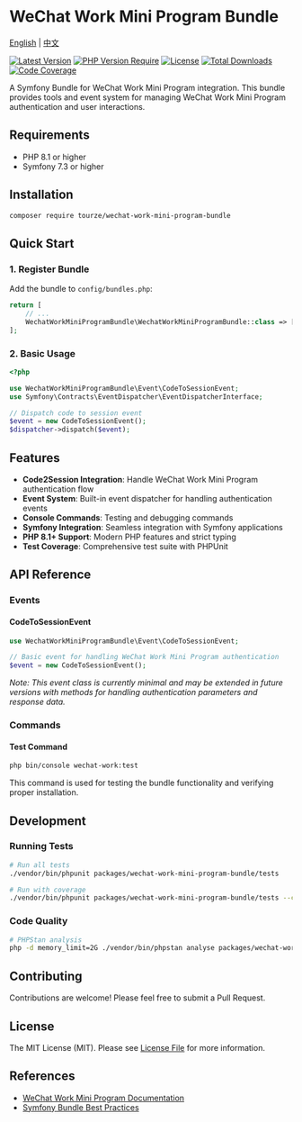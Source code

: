 # WeChat Work Mini Program Bundle

[English](README.md) | [中文](README.zh-CN.md)

[![Latest Version](https://img.shields.io/packagist/v/tourze/wechat-work-mini-program-bundle.svg?style=flat-square)](https://packagist.org/packages/tourze/wechat-work-mini-program-bundle)
[![PHP Version Require](https://img.shields.io/packagist/php-v/tourze/wechat-work-mini-program-bundle.svg?style=flat-square)](https://packagist.org/packages/tourze/wechat-work-mini-program-bundle)
[![License](https://img.shields.io/packagist/l/tourze/wechat-work-mini-program-bundle.svg?style=flat-square)](https://packagist.org/packages/tourze/wechat-work-mini-program-bundle)
[![Total Downloads](https://img.shields.io/packagist/dt/tourze/wechat-work-mini-program-bundle.svg?style=flat-square)](https://packagist.org/packages/tourze/wechat-work-mini-program-bundle)
[![Code Coverage](https://img.shields.io/codecov/c/github/tourze/wechat-work-mini-program-bundle.svg?style=flat-square)](https://codecov.io/gh/tourze/wechat-work-mini-program-bundle)

A Symfony Bundle for WeChat Work Mini Program integration. This bundle provides tools and event system for managing WeChat Work Mini Program authentication and user interactions.

## Requirements

- PHP 8.1 or higher
- Symfony 7.3 or higher

## Installation

```bash
composer require tourze/wechat-work-mini-program-bundle
```

## Quick Start

### 1. Register Bundle

Add the bundle to `config/bundles.php`:

```php
return [
    // ...
    WechatWorkMiniProgramBundle\WechatWorkMiniProgramBundle::class => ['all' => true],
];
```

### 2. Basic Usage

```php
<?php

use WechatWorkMiniProgramBundle\Event\CodeToSessionEvent;
use Symfony\Contracts\EventDispatcher\EventDispatcherInterface;

// Dispatch code to session event
$event = new CodeToSessionEvent();
$dispatcher->dispatch($event);
```

## Features

- **Code2Session Integration**: Handle WeChat Work Mini Program authentication flow
- **Event System**: Built-in event dispatcher for handling authentication events
- **Console Commands**: Testing and debugging commands
- **Symfony Integration**: Seamless integration with Symfony applications
- **PHP 8.1+ Support**: Modern PHP features and strict typing
- **Test Coverage**: Comprehensive test suite with PHPUnit

## API Reference

### Events

#### CodeToSessionEvent

```php
use WechatWorkMiniProgramBundle\Event\CodeToSessionEvent;

// Basic event for handling WeChat Work Mini Program authentication
$event = new CodeToSessionEvent();
```

*Note: This event class is currently minimal and may be extended in future versions with methods for handling authentication parameters and response data.*

### Commands

#### Test Command

```bash
php bin/console wechat-work:test
```

This command is used for testing the bundle functionality and verifying proper installation.

## Development

### Running Tests

```bash
# Run all tests
./vendor/bin/phpunit packages/wechat-work-mini-program-bundle/tests

# Run with coverage
./vendor/bin/phpunit packages/wechat-work-mini-program-bundle/tests --coverage-text
```

### Code Quality

```bash
# PHPStan analysis
php -d memory_limit=2G ./vendor/bin/phpstan analyse packages/wechat-work-mini-program-bundle
```

## Contributing

Contributions are welcome! Please feel free to submit a Pull Request.

## License

The MIT License (MIT). Please see [License File](LICENSE) for more information.

## References

- [WeChat Work Mini Program Documentation](https://developer.work.weixin.qq.com/document/path/92423)
- [Symfony Bundle Best Practices](https://symfony.com/doc/current/bundles/best_practices.html)
